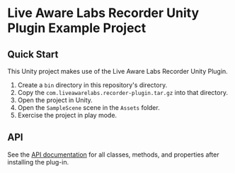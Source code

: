 # Live Aware Labs Recorder Unity Plugin Example Project

## Quick Start

This Unity project makes use of the Live Aware Labs Recorder Unity Plugin.

1. Create a `bin` directory in this repository's directory.
1. Copy the `com.liveawarelabs.recorder-plugin.tar.gz` into that directory.
1. Open the project in Unity.
1. Open the `SampleScene` scene in the `Assets` folder.
1. Exercise the project in play mode.

## API

See the [API documentation](Library/PackageCache/com.liveawarelabs.unity-plugin\@a908d695d358/liveawarelabs.recorderplugin.md)
for all classes, methods, and properties after installing the plug-in.
